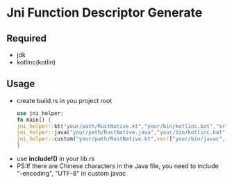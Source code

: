 # Jni Function Descriptor Generate
## Required
 - jdk
 - kotlinc(kotlin)

## Usage
 -  create build.rs in you project root
    ```rust
    use jni_helper;
    fn main() {
    jni_helper::kt("your/path/RustNative.kt","your/bin/kotlinc.bat","src/kt_jni.rs");//kt
    jni_helper::java("your/path/RustNative.java","your/bin/kotlinc.bat","src/java_jni.rs");//java
    jni_helper::custom("your/path/RustNative.kt",vec!["your/bin/javac","-d","classes/java","-encoding","UTF-8"],"src/java_jni.rs");//custom
    }
    ```
 - use **include!()** in your lib.rs
 - PS:If there are Chinese characters in the Java file, you need to include "-encoding", "UTF-8" in custom javac